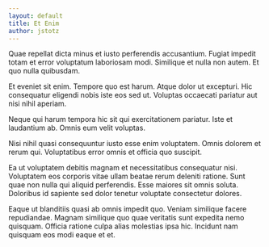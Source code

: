 ```yaml
---
layout: default
title: Et Enim
author: jstotz
---
```


Quae repellat dicta minus et iusto perferendis accusantium. Fugiat impedit totam et error voluptatum laboriosam modi. Similique et nulla non autem. Et quo nulla quibusdam.

Et eveniet sit enim. Tempore quo est harum. Atque dolor ut excepturi. Hic consequatur eligendi nobis iste eos sed ut. Voluptas occaecati pariatur aut nisi nihil aperiam.

Neque qui harum tempora hic sit qui exercitationem pariatur. Iste et laudantium ab. Omnis eum velit voluptas.

Nisi nihil quasi consequuntur iusto esse enim voluptatem. Omnis dolorem et rerum qui. Voluptatibus error omnis et officia quo suscipit.

Ea ut voluptatem debitis magnam et necessitatibus consequatur nisi. Voluptatem eos corporis vitae ullam beatae rerum deleniti ratione. Sunt quae non nulla qui aliquid perferendis. Esse maiores sit omnis soluta. Doloribus id sapiente sed dolor tenetur voluptate consectetur dolores.

Eaque ut blanditiis quasi ab omnis impedit quo. Veniam similique facere repudiandae. Magnam similique quo quae veritatis sunt expedita nemo quisquam. Officia ratione culpa alias molestias ipsa hic. Incidunt nam quisquam eos modi eaque et et.
